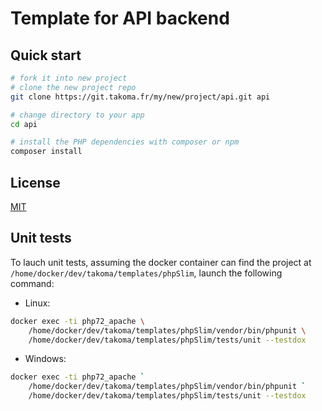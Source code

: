 # Template for API backend

## Quick start

```bash
# fork it into new project
# clone the new project repo
git clone https://git.takoma.fr/my/new/project/api.git api

# change directory to your app
cd api

# install the PHP dependencies with composer or npm
composer install
```

## License

[MIT](./LICENCE)

## Unit tests

To lauch unit tests, assuming the docker container can find the project at `/home/docker/dev/takoma/templates/phpSlim`,
launch the following command:

* Linux:

```bash
docker exec -ti php72_apache \
    /home/docker/dev/takoma/templates/phpSlim/vendor/bin/phpunit \
    /home/docker/dev/takoma/templates/phpSlim/tests/unit --testdox
```

* Windows:

```bash
docker exec -ti php72_apache `
    /home/docker/dev/takoma/templates/phpSlim/vendor/bin/phpunit `
    /home/docker/dev/takoma/templates/phpSlim/tests/unit --testdox
```
